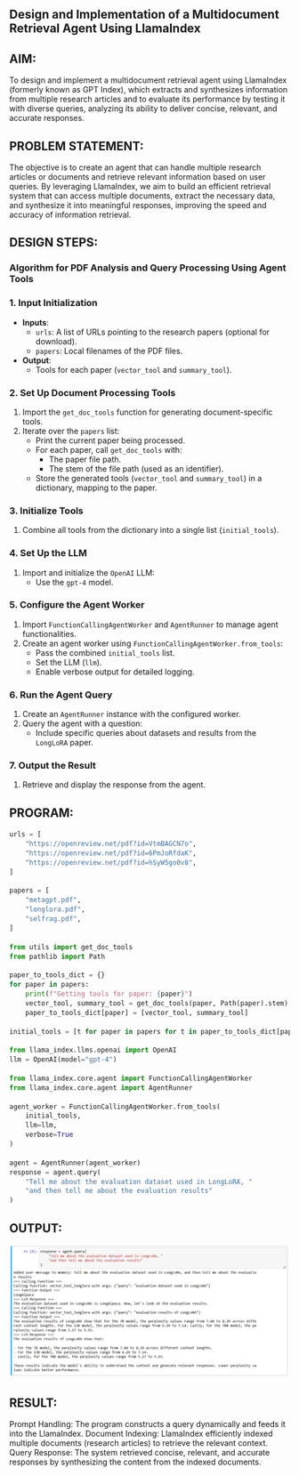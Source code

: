 ## Design and Implementation of a Multidocument Retrieval Agent Using LlamaIndex
## AIM:
To design and implement a multidocument retrieval agent using LlamaIndex (formerly known as GPT Index), which extracts and synthesizes information from multiple research articles and to evaluate its performance by testing it with diverse queries, analyzing its ability to deliver concise, relevant, and accurate responses.

## PROBLEM STATEMENT:
The objective is to create an agent that can handle multiple research articles or documents and retrieve relevant information based on user queries. By leveraging LlamaIndex, we aim to build an efficient retrieval system that can access multiple documents, extract the necessary data, and synthesize it into meaningful responses, improving the speed and accuracy of information retrieval.

## DESIGN STEPS:
### **Algorithm for PDF Analysis and Query Processing Using Agent Tools**
### **1. Input Initialization**
- **Inputs**:
  - `urls`: A list of URLs pointing to the research papers (optional for download).
  - `papers`: Local filenames of the PDF files.
- **Output**:
  - Tools for each paper (`vector_tool` and `summary_tool`).

### **2. Set Up Document Processing Tools**
1. Import the `get_doc_tools` function for generating document-specific tools.
2. Iterate over the `papers` list:
   - Print the current paper being processed.
   - For each paper, call `get_doc_tools` with:
     - The paper file path.
     - The stem of the file path (used as an identifier).
   - Store the generated tools (`vector_tool` and `summary_tool`) in a dictionary, mapping to the paper.

### **3. Initialize Tools**
1. Combine all tools from the dictionary into a single list (`initial_tools`).

### **4. Set Up the LLM**
1. Import and initialize the `OpenAI` LLM:
   - Use the `gpt-4` model.

### **5. Configure the Agent Worker**
1. Import `FunctionCallingAgentWorker` and `AgentRunner` to manage agent functionalities.
2. Create an agent worker using `FunctionCallingAgentWorker.from_tools`:
   - Pass the combined `initial_tools` list.
   - Set the LLM (`llm`).
   - Enable verbose output for detailed logging.

### **6. Run the Agent Query**
1. Create an `AgentRunner` instance with the configured worker.
2. Query the agent with a question:
   - Include specific queries about datasets and results from the `LongLoRA` paper.

### **7. Output the Result**
1. Retrieve and display the response from the agent.

## PROGRAM:
```python
urls = [
    "https://openreview.net/pdf?id=VtmBAGCN7o",
    "https://openreview.net/pdf?id=6PmJoRfdaK",
    "https://openreview.net/pdf?id=hSyW5go0v8",
]

papers = [
    "metagpt.pdf",
    "longlora.pdf",
    "selfrag.pdf",
]

from utils import get_doc_tools
from pathlib import Path

paper_to_tools_dict = {}
for paper in papers:
    print(f"Getting tools for paper: {paper}")
    vector_tool, summary_tool = get_doc_tools(paper, Path(paper).stem)
    paper_to_tools_dict[paper] = [vector_tool, summary_tool]

initial_tools = [t for paper in papers for t in paper_to_tools_dict[paper]]

from llama_index.llms.openai import OpenAI
llm = OpenAI(model="gpt-4")

from llama_index.core.agent import FunctionCallingAgentWorker
from llama_index.core.agent import AgentRunner

agent_worker = FunctionCallingAgentWorker.from_tools(
    initial_tools, 
    llm=llm, 
    verbose=True
)

agent = AgentRunner(agent_worker)
response = agent.query(
    "Tell me about the evaluation dataset used in LongLoRA, "
    "and then tell me about the evaluation results"
)
```

## OUTPUT:
![alt text](Output.png)

## RESULT:
Prompt Handling: The program constructs a query dynamically and feeds it into the LlamaIndex.
Document Indexing: LlamaIndex efficiently indexed multiple documents (research articles) to retrieve the relevant context.
Query Response: The system retrieved concise, relevant, and accurate responses by synthesizing the content from the indexed documents.
